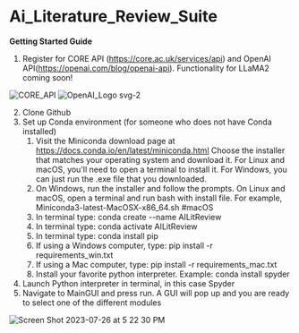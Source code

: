 # Ai_Literature_Review_Suite
**Getting Started Guide**

1. Register for CORE API (https://core.ac.uk/services/api) and OpenAI API(https://openai.com/blog/openai-api). Functionality for LLaMA2 coming soon!

![CORE_API](https://github.com/datovar4/Ai_Literature_Review_Suite/assets/24495304/4b52d7bf-ddab-4b11-8723-c8f5c5c6158d)
![OpenAI_Logo svg-2](https://github.com/datovar4/Ai_Literature_Review_Suite/assets/24495304/6f30f35b-ec17-4f2f-b37e-9861ca9f3626)


2. Clone Github
3. Set up Conda environment (for someone who does not have Conda installed)
    1. Visit the Miniconda download page at https://docs.conda.io/en/latest/miniconda.html Choose the installer that matches your operating system and download it.
       For Linux and macOS, you'll need to open a terminal to install it. For Windows, you can just run the .exe file that you downloaded.
    2. On Windows, run the installer and follow the prompts. On Linux and macOS, open a terminal and run bash with install file. For example, Miniconda3-latest-MacOSX-x86_64.sh  #macOS
    3. In terminal type: conda create --name AILitReview
    4. In terminal type: conda activate AILitReview
    5. In terminal type: conda install pip
    6. If using a Windows computer, type: pip install -r requirements_win.txt
    7. If using a Mac computer, type: pip install -r requirements_mac.txt
    8. Install your favorite python interpreter. Example: conda install spyder
4. Launch Python interpreter in terminal, in this case Spyder
5. Navigate to MainGUI and press run. A GUI will pop up and you are ready to select one of the different modules
   
![Screen Shot 2023-07-26 at 5 22 30 PM](https://github.com/datovar4/Ai_Literature_Review_Suite/assets/24495304/937a7c68-a961-4184-9181-f5e8eb16112e)
